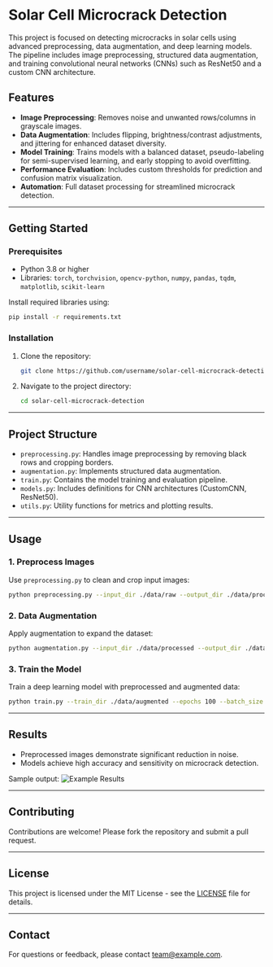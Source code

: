 # Solar Cell Microcrack Detection

This project is focused on detecting microcracks in solar cells using advanced preprocessing, data augmentation, and deep learning models. The pipeline includes image preprocessing, structured data augmentation, and training convolutional neural networks (CNNs) such as ResNet50 and a custom CNN architecture.

## Features

- **Image Preprocessing**: Removes noise and unwanted rows/columns in grayscale images.
- **Data Augmentation**: Includes flipping, brightness/contrast adjustments, and jittering for enhanced dataset diversity.
- **Model Training**: Trains models with a balanced dataset, pseudo-labeling for semi-supervised learning, and early stopping to avoid overfitting.
- **Performance Evaluation**: Includes custom thresholds for prediction and confusion matrix visualization.
- **Automation**: Full dataset processing for streamlined microcrack detection.

---

## Getting Started

### Prerequisites

- Python 3.8 or higher
- Libraries: `torch`, `torchvision`, `opencv-python`, `numpy`, `pandas`, `tqdm`, `matplotlib`, `scikit-learn`

Install required libraries using:
```bash
pip install -r requirements.txt
```

### Installation

1. Clone the repository:
   ```bash
   git clone https://github.com/username/solar-cell-microcrack-detection.git
   ```
2. Navigate to the project directory:
   ```bash
   cd solar-cell-microcrack-detection
   ```

---

## Project Structure

- `preprocessing.py`: Handles image preprocessing by removing black rows and cropping borders.
- `augmentation.py`: Implements structured data augmentation.
- `train.py`: Contains the model training and evaluation pipeline.
- `models.py`: Includes definitions for CNN architectures (CustomCNN, ResNet50).
- `utils.py`: Utility functions for metrics and plotting results.

---

## Usage

### 1. Preprocess Images
Use `preprocessing.py` to clean and crop input images:
```bash
python preprocessing.py --input_dir ./data/raw --output_dir ./data/processed
```

### 2. Data Augmentation
Apply augmentation to expand the dataset:
```bash
python augmentation.py --input_dir ./data/processed --output_dir ./data/augmented
```

### 3. Train the Model
Train a deep learning model with preprocessed and augmented data:
```bash
python train.py --train_dir ./data/augmented --epochs 100 --batch_size 32
```

---

## Results

- Preprocessed images demonstrate significant reduction in noise.
- Models achieve high accuracy and sensitivity on microcrack detection.

Sample output:
![Example Results](example_results.png)

---

## Contributing

Contributions are welcome! Please fork the repository and submit a pull request.

---

## License

This project is licensed under the MIT License - see the [LICENSE](LICENSE) file for details.

---

## Contact

For questions or feedback, please contact [team@example.com](mailto:team@example.com).


